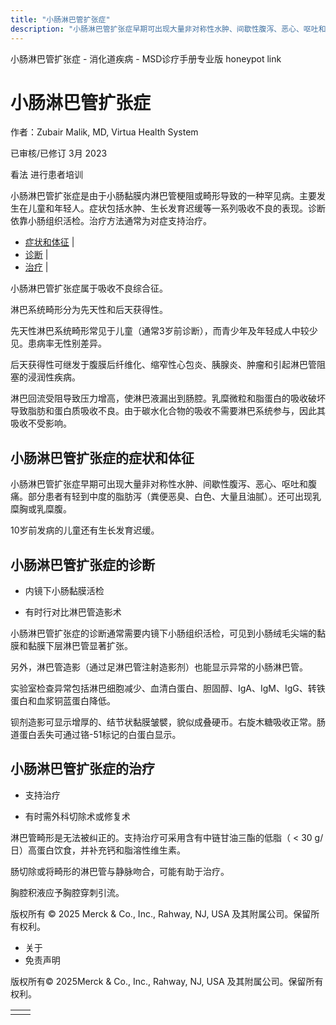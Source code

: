 ```yaml
---
title: "小肠淋巴管扩张症"
description: "小肠淋巴管扩张症早期可出现大量非对称性水肿、间歇性腹泻、恶心、呕吐和腹痛。部分患者有轻到中度的脂肪泻（粪便恶臭、白色、大量且油腻）。还可出现乳糜胸或乳糜腹。"
---
```


﻿小肠淋巴管扩张症 \- 消化道疾病 \- MSD诊疗手册专业版 honeypot link

# 小肠淋巴管扩张症

作者：Zubair Malik, MD, Virtua Health System

已审核/已修订 3月 2023

看法 进行患者培训

小肠淋巴管扩张症是由于小肠黏膜内淋巴管梗阻或畸形导致的一种罕见病。主要发生在儿童和年轻人。症状包括水肿、生长发育迟缓等一系列吸收不良的表现。诊断依靠小肠组织活检。治疗方法通常为对症支持治疗。

- [症状和体征](#症状和体征_v894087_zh) \|
- [诊断](#诊断_v894090_zh) \|
- [治疗](#治疗_v894101_zh) \|

小肠淋巴管扩张症属于吸收不良综合征。

淋巴系统畸形分为先天性和后天获得性。

先天性淋巴系统畸形常见于儿童（通常3岁前诊断），而青少年及年轻成人中较少见。患病率无性别差异。

后天获得性可继发于腹膜后纤维化、缩窄性心包炎、胰腺炎、肿瘤和引起淋巴管阻塞的浸润性疾病。

淋巴回流受阻导致压力增高，使淋巴液漏出到肠腔。乳糜微粒和脂蛋白的吸收破坏导致脂肪和蛋白质吸收不良。由于碳水化合物的吸收不需要淋巴系统参与，因此其吸收不受影响。

## 小肠淋巴管扩张症的症状和体征

小肠淋巴管扩张症早期可出现大量非对称性水肿、间歇性腹泻、恶心、呕吐和腹痛。部分患者有轻到中度的脂肪泻（粪便恶臭、白色、大量且油腻）。还可出现乳糜胸或乳糜腹。

10岁前发病的儿童还有生长发育迟缓。

## 小肠淋巴管扩张症的诊断

- 内镜下小肠黏膜活检

- 有时行对比淋巴管造影术


小肠淋巴管扩张症的诊断通常需要内镜下小肠组织活检，可见到小肠绒毛尖端的黏膜和黏膜下层淋巴管显著扩张。

另外，淋巴管造影（通过足淋巴管注射造影剂）也能显示异常的小肠淋巴管。

实验室检查异常包括淋巴细胞减少、血清白蛋白、胆固醇、IgA、IgM、IgG、转铁蛋白和血浆铜蓝蛋白降低。

钡剂造影可显示增厚的、结节状黏膜皱襞，貌似成叠硬币。右旋木糖吸收正常。肠道蛋白丢失可通过铬-51标记的白蛋白显示。

## 小肠淋巴管扩张症的治疗

- 支持治疗

- 有时需外科切除术或修复术


淋巴管畸形是无法被纠正的。支持治疗可采用含有中链甘油三酯的低脂（ < 30 g/日）高蛋白饮食，并补充钙和脂溶性维生素。

肠切除或将畸形的淋巴管与静脉吻合，可能有助于治疗。

胸腔积液应予胸腔穿刺引流。



版权所有 © 2025
Merck & Co., Inc., Rahway, NJ, USA 及其附属公司。保留所有权利。

- 关于
- 免责声明

版权所有© 2025Merck & Co., Inc., Rahway, NJ, USA 及其附属公司。保留所有权利。

|     |     |
| --- | --- |
|  |  |
